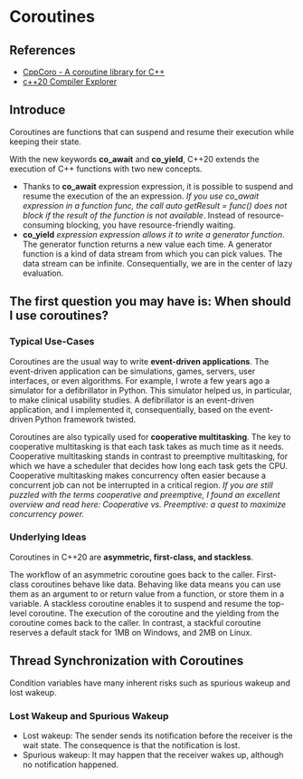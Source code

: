 # Coroutines

## References
* [CppCoro - A coroutine library for C++](https://github.com/lewissbaker/cppcoro)
* [c++20 Compiler Explorer](https://godbolt.org/z/jTS9BR)



## Introduce
Coroutines are functions that can suspend and resume their execution while keeping their state. 

With the new keywords **co_await** and **co_yield**, C++20 extends the execution of C++ functions with two new concepts.
* Thanks to **co_await** expression expression, it is possible to suspend and resume the execution of the an expression. *If you use co_await expression in a function func, the call auto getResult = func() does not block if the result of the function is not available*. Instead of resource-consuming blocking, you have resource-friendly waiting.
* **co_yield** *expression expression allows it to write a generator function*. The generator function returns a new value each time. A generator function is a kind of data stream from which you can pick values. The data stream can be infinite. Consequentially, we are in the center of lazy evaluation.


## The first question you may have is: When should I use coroutines?

### Typical Use-Cases
Coroutines are the usual way to write **event-driven applications**. The event-driven application can be simulations, games, servers, user interfaces, or even algorithms. For example, I wrote a few years ago a simulator for a defibrillator in Python. This simulator helped us, in particular, to make clinical usability studies. A defibrillator is an event-driven application, and I implemented it, consequentially, based on the event-driven Python framework twisted. 

Coroutines are also typically used for **cooperative multitasking**. The key to cooperative multitasking is that each task takes as much time as it needs. Cooperative multitasking stands in contrast to preemptive multitasking, for which we have a scheduler that decides how long each task gets the CPU. Cooperative multitasking makes concurrency often easier because a concurrent job can not be interrupted in a critical region. *If you are still puzzled with the terms cooperative and preemptive, I found an excellent overview and read here: Cooperative vs. Preemptive: a quest to maximize concurrency power.*

### Underlying Ideas

Coroutines in C++20 are **asymmetric, first-class, and stackless**.

The workflow of an asymmetric coroutine goes back to the caller. 
First-class coroutines behave like data. Behaving like data means you can use them as an argument to or return value from a function, or store them in a variable.
A stackless coroutine enables it to suspend and resume the top-level coroutine. The execution of the coroutine and the yielding from the coroutine comes back to the caller. In contrast, a stackful coroutine reserves a default stack for 1MB on Windows, and 2MB
on Linux.

## Thread Synchronization with Coroutines
Condition variables have many inherent risks such as spurious wakeup and lost wakeup.

### Lost Wakeup and Spurious Wakeup
* Lost wakeup: The sender sends its notification before the receiver is the wait state. The consequence is that the notification is lost. 
* Spurious wakeup: It may happen that the receiver wakes up, although no notification happened.
